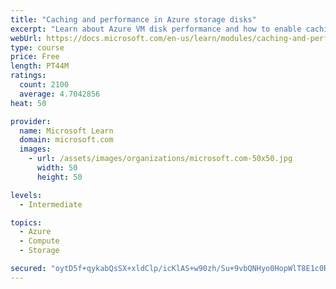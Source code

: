 ```yaml
---
title: "Caching and performance in Azure storage disks"
excerpt: "Learn about Azure VM disk performance and how to enable caching to help optimize read and write access to storage."
webUrl: https://docs.microsoft.com/en-us/learn/modules/caching-and-performance-azure-storage-and-disks/
type: course
price: Free
length: PT44M
ratings:
  count: 2100
  average: 4.7042856
heat: 50

provider:
  name: Microsoft Learn
  domain: microsoft.com
  images:
    - url: /assets/images/organizations/microsoft.com-50x50.jpg
      width: 50
      height: 50

levels:
  - Intermediate

topics:
  - Azure
  - Compute
  - Storage

secured: "oytD5f+qykabQsSX+xldClp/icKlAS+w90zh/Su+9vbQNHyo0HopWlT8E1c0ReH7ZEjK6auBSMuZ+J84atqapl6rJGv6HHK2AAEXBHqGoerOmU5YtnVRfC6lqBWGucgTq3rXXfvgSa7lzSbjA5q5l6V7BcL9zZdZqXgyjvCxsmz1oBS8XX/VQUzlbgX51WL1USE0ZQzPm8WVXaY1sEWej0+pmI4uZ+Qbxjeov+xy/2nHdtqQUaRUZCaoWKkJ3MEJ5n0BoLoDB1Xv10X4Mb7PUyzQrK7w9R3dZ4hZ4kLgy1VyYar+pyKCpKL6jYiLHd17+x7LvBVJWb+g42+Imq9px11Hu1Sgv7QxIFbb2n6yd3KQ3kJId7M/k+BYpHheIUF7/rjSHje+Wf7FX/y9Axsf4dxyFX80vuSuD4B5vhM9wxo=;MY34xXVHcc7sMlAGJqpuhw=="
---
```


